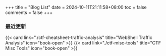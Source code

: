 +++
title = "Blog List"
date = 2024-10-11T21:11:58+08:00
toc = false
comments = false
+++

### 最近更新

{{< card link="./ctf-cheatsheet-traffic-analysis" title="WebShell Traffic Analysis" icon="book-open" >}}
{{< card link="./ctf-misc-tools" title="CTF Misc Tools" icon="book-open" >}}